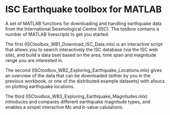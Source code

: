 # ISC Earthquake toolbox for MATLAB
A set of MATLAB functions for downloading and handling earthquake data from the International Seismological Centre (ISC).
The toolbox contains a number of MATLAB livescripts to get you started. 

The first (ISCtoolbox_WB1_Download_ISC_Data.mlx) is an interactive script that allows you to search interactively the ISC 
database (via the ISC web site), and build a data bset based on the area, time span and magnitude range you are 
interested in.

The second (ISCtoolbox_WB2_Exploring_Earthquake_Locations.mlx) gives an overview of the data that can be downloaded (either 
by you in the previous workbook, or one of the distributed example datasets) with afoucs on plotting earthquake locations.

The third (ISCtoolbox_WB3_Exploring_Earthquake_Magnitudes.mlx) introduces and compares different earthquake magnitude types, 
and enables a simpel interactive Mc and b-value calulations.
